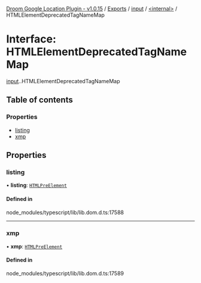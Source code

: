 [Droom Google Location Plugin - v1.0.15](../README.md) / [Exports](../modules.md) / [input](../modules/input.md) / [<internal\>](../modules/input._internal_.md) / HTMLElementDeprecatedTagNameMap

# Interface: HTMLElementDeprecatedTagNameMap

[input](../modules/input.md).[<internal>](../modules/input._internal_.md).HTMLElementDeprecatedTagNameMap

## Table of contents

### Properties

- [listing](input._internal_.HTMLElementDeprecatedTagNameMap.md#listing)
- [xmp](input._internal_.HTMLElementDeprecatedTagNameMap.md#xmp)

## Properties

### listing

• **listing**: [`HTMLPreElement`](../modules/input._internal_.md#htmlpreelement)

#### Defined in

node_modules/typescript/lib/lib.dom.d.ts:17588

___

### xmp

• **xmp**: [`HTMLPreElement`](../modules/input._internal_.md#htmlpreelement)

#### Defined in

node_modules/typescript/lib/lib.dom.d.ts:17589
